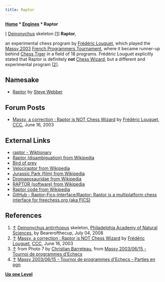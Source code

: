 ```yaml
---
title: Raptor
---
```

**[Home](Home "Home") \* [Engines](Engines "Engines") \* Raptor**



[ [Deinonychus](https://en.wikipedia.org/wiki/Deinonychus) skeleton <a id="cite-note-1" href="#cite-ref-1">[1]</a>
**Raptor**,  

an experimental chess program by [Frédéric Louguet](Fr%C3%A9d%C3%A9ric_Louguet "Frédéric Louguet"), which played the [Massy 2003](Massy_2003 "Massy 2003") [French Programmers Tournament](French_Programmers_Tournament "French Programmers Tournament"), where it became runner-up behind [Chess Tiger](Chess_Tiger "Chess Tiger") in a field of 18 programs. 
Frédéric Louguet explicitly stated that Raptor is definitely **not** [Chess Wizard](Chess_Wizard "Chess Wizard"), but a different and experimental program <a id="cite-note-2" href="#cite-ref-2">[2]</a>. 



## Namesake


* [Raptor](Raptor_LU "Raptor LU") by [Steve Webber](index.php?title=Steve_Webber&action=edit&redlink=1 "Steve Webber (page does not exist)")


## Forum Posts


* [Massy, a correction : Raptor is NOT Chess Wizard](https://www.stmintz.com/ccc/index.php?id=301078) by [Frédéric Louguet](Fr%C3%A9d%C3%A9ric_Louguet "Frédéric Louguet"), [CCC](CCC "CCC"), June 16, 2003


## External Links


* [raptor - Wiktionary](http://en.wiktionary.org/wiki/raptor)
* [Raptor (disambiguation) from Wikipedia](https://en.wikipedia.org/wiki/Raptor)
* [Bird of prey](https://en.wikipedia.org/wiki/Bird_of_prey)
* [Velociraptor from Wikipedia](https://en.wikipedia.org/wiki/Velociraptor)
* [Jurassic Park (film) from Wikipedia](https://en.wikipedia.org/wiki/Jurassic_Park_%28film%29)
* [Dromaeosauridae from Wikipedia](https://en.wikipedia.org/wiki/Dromaeosauridae)
* [RAPTOR (software) from Wikipedia](https://en.wikipedia.org/wiki/RAPTOR_%28software%29)
* [Raptor code from Wikipedia](https://en.wikipedia.org/wiki/Raptor_code)
* [GitHub - Raptor-Fics-Interface/Raptor: Raptor is a multiplatform chess interface for freechess.org (aka FICS)](https://github.com/raptor-fics-interface/raptor)


## References


1. <a id="cite-ref-1" href="#cite-note-1">↑</a> [Deinonychus antirrhopus](https://en.wikipedia.org/wiki/Deinonychus) skeleton, [Philadelphia Academy of Natural Sciences](https://en.wikipedia.org/wiki/Academy_of_Natural_Sciences_of_Drexel_University), by Bearerofthecup, July 04, 2008
2. <a id="cite-ref-2" href="#cite-note-2">↑</a> [Massy, a correction : Raptor is NOT Chess Wizard](https://www.stmintz.com/ccc/index.php?id=301078) by [Frédéric Louguet](Fr%C3%A9d%C3%A9ric_Louguet "Frédéric Louguet"), [CCC](CCC "CCC"), June 16, 2003
3. <a id="cite-ref-3" href="#cite-note-3">↑</a> from Photo 7 by [Christian Barreteau](Christian_Barreteau "Christian Barreteau"), from [Massy 2003/06/15 - Tournoi de programmes d'Echecs](http://www.ludochess.com/trn_massy2003/tournoi.php3)
4. <a id="cite-ref-4" href="#cite-note-4">↑</a> [Massy 2003/06/15 - Tournoi de programmes d'Echecs - Parties en pgn](http://www.ludochess.com/trn_massy2003/tournoi.php3)

**[Up one Level](Engines "Engines")**







 
